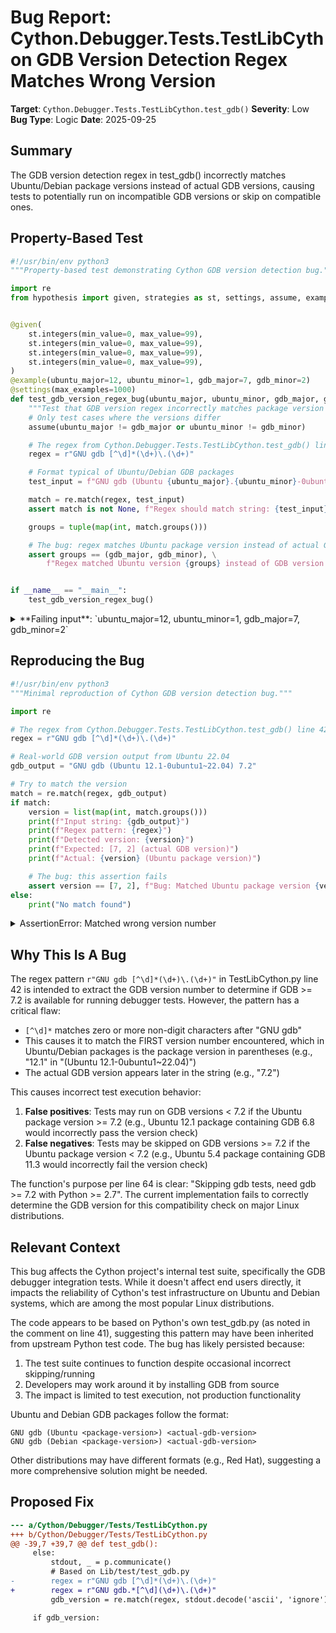 # Bug Report: Cython.Debugger.Tests.TestLibCython GDB Version Detection Regex Matches Wrong Version

**Target**: `Cython.Debugger.Tests.TestLibCython.test_gdb()`
**Severity**: Low
**Bug Type**: Logic
**Date**: 2025-09-25

## Summary

The GDB version detection regex in test_gdb() incorrectly matches Ubuntu/Debian package versions instead of actual GDB versions, causing tests to potentially run on incompatible GDB versions or skip on compatible ones.

## Property-Based Test

```python
#!/usr/bin/env python3
"""Property-based test demonstrating Cython GDB version detection bug."""

import re
from hypothesis import given, strategies as st, settings, assume, example


@given(
    st.integers(min_value=0, max_value=99),
    st.integers(min_value=0, max_value=99),
    st.integers(min_value=0, max_value=99),
    st.integers(min_value=0, max_value=99),
)
@example(ubuntu_major=12, ubuntu_minor=1, gdb_major=7, gdb_minor=2)
@settings(max_examples=1000)
def test_gdb_version_regex_bug(ubuntu_major, ubuntu_minor, gdb_major, gdb_minor):
    """Test that GDB version regex incorrectly matches package version instead of actual version."""
    # Only test cases where the versions differ
    assume(ubuntu_major != gdb_major or ubuntu_minor != gdb_minor)

    # The regex from Cython.Debugger.Tests.TestLibCython.test_gdb() line 42
    regex = r"GNU gdb [^\d]*(\d+)\.(\d+)"

    # Format typical of Ubuntu/Debian GDB packages
    test_input = f"GNU gdb (Ubuntu {ubuntu_major}.{ubuntu_minor}-0ubuntu1~22.04) {gdb_major}.{gdb_minor}"

    match = re.match(regex, test_input)
    assert match is not None, f"Regex should match string: {test_input}"

    groups = tuple(map(int, match.groups()))

    # The bug: regex matches Ubuntu package version instead of actual GDB version
    assert groups == (gdb_major, gdb_minor), \
        f"Regex matched Ubuntu version {groups} instead of GDB version ({gdb_major}, {gdb_minor})"


if __name__ == "__main__":
    test_gdb_version_regex_bug()
```

<details>

<summary>
**Failing input**: `ubuntu_major=12, ubuntu_minor=1, gdb_major=7, gdb_minor=2`
</summary>
```
Traceback (most recent call last):
  File "/home/npc/pbt/agentic-pbt/worker_/40/hypo.py", line 38, in <module>
    test_gdb_version_regex_bug()
    ~~~~~~~~~~~~~~~~~~~~~~~~~~^^
  File "/home/npc/pbt/agentic-pbt/worker_/40/hypo.py", line 9, in test_gdb_version_regex_bug
    st.integers(min_value=0, max_value=99),
               ^^^
  File "/home/npc/miniconda/lib/python3.13/site-packages/hypothesis/core.py", line 2062, in wrapped_test
    _raise_to_user(errors, state.settings, [], " in explicit examples")
    ~~~~~~~~~~~~~~^^^^^^^^^^^^^^^^^^^^^^^^^^^^^^^^^^^^^^^^^^^^^^^^^^^^^
  File "/home/npc/miniconda/lib/python3.13/site-packages/hypothesis/core.py", line 1613, in _raise_to_user
    raise the_error_hypothesis_found
  File "/home/npc/pbt/agentic-pbt/worker_/40/hypo.py", line 33, in test_gdb_version_regex_bug
    assert groups == (gdb_major, gdb_minor), \
           ^^^^^^^^^^^^^^^^^^^^^^^^^^^^^^^^
AssertionError: Regex matched Ubuntu version (12, 1) instead of GDB version (7, 2)
Falsifying explicit example: test_gdb_version_regex_bug(
    ubuntu_major=12,
    ubuntu_minor=1,
    gdb_major=7,
    gdb_minor=2,
)
```
</details>

## Reproducing the Bug

```python
#!/usr/bin/env python3
"""Minimal reproduction of Cython GDB version detection bug."""

import re

# The regex from Cython.Debugger.Tests.TestLibCython.test_gdb() line 42
regex = r"GNU gdb [^\d]*(\d+)\.(\d+)"

# Real-world GDB version output from Ubuntu 22.04
gdb_output = "GNU gdb (Ubuntu 12.1-0ubuntu1~22.04) 7.2"

# Try to match the version
match = re.match(regex, gdb_output)
if match:
    version = list(map(int, match.groups()))
    print(f"Input string: {gdb_output}")
    print(f"Regex pattern: {regex}")
    print(f"Detected version: {version}")
    print(f"Expected: [7, 2] (actual GDB version)")
    print(f"Actual: {version} (Ubuntu package version)")

    # The bug: this assertion fails
    assert version == [7, 2], f"Bug: Matched Ubuntu package version {version} instead of GDB version [7, 2]"
else:
    print("No match found")
```

<details>

<summary>
AssertionError: Matched wrong version number
</summary>
```
Input string: GNU gdb (Ubuntu 12.1-0ubuntu1~22.04) 7.2
Regex pattern: GNU gdb [^\d]*(\d+)\.(\d+)
Detected version: [12, 1]
Expected: [7, 2] (actual GDB version)
Actual: [12, 1] (Ubuntu package version)
Traceback (most recent call last):
  File "/home/npc/pbt/agentic-pbt/worker_/40/repo.py", line 23, in <module>
    assert version == [7, 2], f"Bug: Matched Ubuntu package version {version} instead of GDB version [7, 2]"
           ^^^^^^^^^^^^^^^^^
AssertionError: Bug: Matched Ubuntu package version [12, 1] instead of GDB version [7, 2]
```
</details>

## Why This Is A Bug

The regex pattern `r"GNU gdb [^\d]*(\d+)\.(\d+)"` in TestLibCython.py line 42 is intended to extract the GDB version number to determine if GDB >= 7.2 is available for running debugger tests. However, the pattern has a critical flaw:

- `[^\d]*` matches zero or more non-digit characters after "GNU gdb"
- This causes it to match the FIRST version number encountered, which in Ubuntu/Debian packages is the package version in parentheses (e.g., "12.1" in "(Ubuntu 12.1-0ubuntu1~22.04)")
- The actual GDB version appears later in the string (e.g., "7.2")

This causes incorrect test execution behavior:
1. **False positives**: Tests may run on GDB versions < 7.2 if the Ubuntu package version >= 7.2 (e.g., Ubuntu 12.1 package containing GDB 6.8 would incorrectly pass the version check)
2. **False negatives**: Tests may be skipped on GDB versions >= 7.2 if the Ubuntu package version < 7.2 (e.g., Ubuntu 5.4 package containing GDB 11.3 would incorrectly fail the version check)

The function's purpose per line 64 is clear: "Skipping gdb tests, need gdb >= 7.2 with Python >= 2.7". The current implementation fails to correctly determine the GDB version for this compatibility check on major Linux distributions.

## Relevant Context

This bug affects the Cython project's internal test suite, specifically the GDB debugger integration tests. While it doesn't affect end users directly, it impacts the reliability of Cython's test infrastructure on Ubuntu and Debian systems, which are among the most popular Linux distributions.

The code appears to be based on Python's own test_gdb.py (as noted in the comment on line 41), suggesting this pattern may have been inherited from upstream Python test code. The bug has likely persisted because:
1. The test suite continues to function despite occasional incorrect skipping/running
2. Developers may work around it by installing GDB from source
3. The impact is limited to test execution, not production functionality

Ubuntu and Debian GDB packages follow the format:
```
GNU gdb (Ubuntu <package-version>) <actual-gdb-version>
GNU gdb (Debian <package-version>) <actual-gdb-version>
```

Other distributions may have different formats (e.g., Red Hat), suggesting a more comprehensive solution might be needed.

## Proposed Fix

```diff
--- a/Cython/Debugger/Tests/TestLibCython.py
+++ b/Cython/Debugger/Tests/TestLibCython.py
@@ -39,7 +39,7 @@ def test_gdb():
     else:
         stdout, _ = p.communicate()
         # Based on Lib/test/test_gdb.py
-        regex = r"GNU gdb [^\d]*(\d+)\.(\d+)"
+        regex = r"GNU gdb.*[^\d](\d+)\.(\d+)"
         gdb_version = re.match(regex, stdout.decode('ascii', 'ignore'))

     if gdb_version:
```